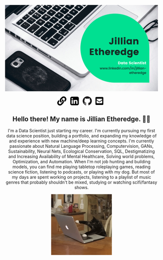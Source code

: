 <img src="https://github.com/Jilliane1993/Jilliane1993/blob/main/Green%20and%20Monochrome%20Photo%20Corporate%20Website%20Facebook%20Cover%20.png" alt="banner that says  Jillian Etheredge Data Scientist linkedin.com/in/jillian-etheredge">
  
<p align="center">
<a href="https://jilliane1993.github.io/"><img height="30" src="https://github.com/Jilliane1993/Jilliane1993/blob/main/images/link-solid.svg"></a>&nbsp;&nbsp;
<a href="https://www.linkedin.com/in/jillian-etheredge/"><img height="30" src="https://github.com/Jilliane1993/Jilliane1993/blob/main/images/linkedin_icon.png"></a>&nbsp;&nbsp;
<a href="https://github.com/Jilliane1993"><img height="30" src="https://github.com/Jilliane1993/Jilliane1993/blob/main/images/GitHub-Mark-64px.png"></a>&nbsp;&nbsp;
<a href="mailto:jne@g.clemson.edu"><img height="30" src="https://github.com/Jilliane1993/Jilliane1993/blob/main/images/envelope-square-solid.svg"></a>&nbsp;&nbsp;
</p>

<h2 align="center">Hello there! My name is Jillian Etheredge. 👋🤓</h2>
<p align="center">I'm a Data Scientist just starting my career.
I'm currently pursuing my first data science position, building a portfolio, and expanding my knowledge of and experience with new machine/deep learning concepts.
I'm currently passionate about Natural Language Processing, Computervision, GANs, Sustainability, Neural Nets, Ecological Conservation, SQL, Destigmatizing and Increasing Availability of Mental Healthcare, Solving world problems, Optimization, and Automation.
When I'm not job hunting and building models, you can find me playing tabletop roleplaying games, reading science fiction, listening to podcasts, or playing with my dog. But most of my days are spent working on projects, listening to a playlist of music genres that probably shouldn't be mixed, studying or watching scifi/fantasy shows.</p>

<p align="center">
  <img height="200" src="https://github.com/Jilliane1993/Jilliane1993/blob/main/images/typing_cat.gif">
</p>

<!---
Jilliane1993/Jilliane1993 is a ✨ special ✨ repository because its `README.md` (this file) appears on your GitHub profile.
You can click the Preview link to take a look at your changes.
--->
